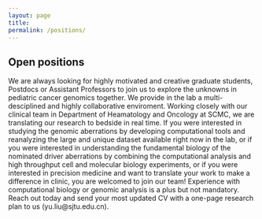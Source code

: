 ```yaml
---
layout: page
title: 
permalink: /positions/
---
```


<h2>Open positions</h2>
We are always looking for highly motivated and creative graduate students, Postdocs or Assistant Professors to join us to explore the unknowns in pediatric cancer genomics together. We provide in the lab a multi-desciplined and highly collaborative enviroment. Working closely with our clinical team in Department of Heamatology and Oncology at SCMC, we are translating our research to bedside in real time. If you were interested in studying the genomic aberrations by developing computational tools and reanalyzing the large and unique dataset available right now in the lab, or if you were interested in understanding the fundamental biology of the nominated driver aberrations by combining the computational analysis and high throughput cell and molecular biology experiments, or if you were interested in precision medicine and want to translate your work to make a difference in clinic, you are welcomed to join our team! Experience with computational biology or genomic analysis is a plus but not mandatory. Reach out today and send your most updated CV with a one-page research plan to us (yu.liu@sjtu.edu.cn).  

